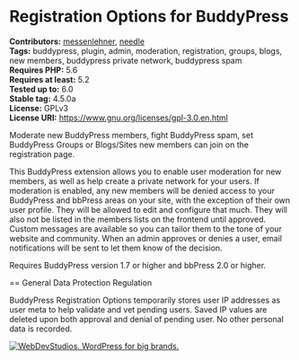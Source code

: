# Registration Options for BuddyPress

**Contributors:** [messenlehner](https://profiles.wordpress.org/messenlehner/), [needle](https://profiles.wordpress.org/needle/)<br/>
**Tags:** buddypress, plugin, admin, moderation, registration, groups, blogs, new members, buddypress private network, buddypress spam<br/>
**Requires PHP:** 5.6<br/>
**Requires at least:** 5.2<br/>
**Tested up to:** 6.0<br/>
**Stable tag:** 4.5.0a<br/>
**License:** GPLv3<br/>
**License URI:** https://www.gnu.org/licenses/gpl-3.0.en.html

Moderate new BuddyPress members, fight BuddyPress spam, set BuddyPress Groups or Blogs/Sites new members can join on the registration page.

This BuddyPress extension allows you to enable user moderation for new members, as well as help create a private network for your users. If moderation is enabled, any new members will be denied access to your BuddyPress and bbPress areas on your site, with the exception of their own user profile. They will be allowed to edit and configure that much. They will also not be listed in the members lists on the frontend until approved. Custom messages are available so you can tailor them to the tone of your website and community. When an admin approves or denies a user, email notifications will be sent to let them know of the decision.

Requires BuddyPress version 1.7 or higher and bbPress 2.0 or higher.

== General Data Protection Regulation

BuddyPress Registration Options temporarily stores user IP addresses as user meta to help validate and vet pending users. Saved IP values are deleted upon both approval and denial of pending user. No other personal data is recorded.

<a href="https://webdevstudios.com/contact/"><img src="https://webdevstudios.com/wp-content/uploads/2018/04/wds-github-banner.png" alt="WebDevStudios. WordPress for big brands."></a>
